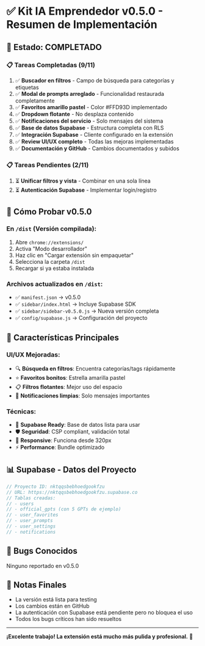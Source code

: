 # ✅ Kit IA Emprendedor v0.5.0 - Resumen de Implementación

## 🎯 Estado: COMPLETADO

### 📋 Tareas Completadas (9/11)

1. ✅ **Buscador en filtros** - Campo de búsqueda para categorías y etiquetas
2. ✅ **Modal de prompts arreglado** - Funcionalidad restaurada completamente  
3. ✅ **Favoritos amarillo pastel** - Color #FFD93D implementado
4. ✅ **Dropdown flotante** - No desplaza contenido
5. ✅ **Notificaciones del servicio** - Solo mensajes del sistema
6. ✅ **Base de datos Supabase** - Estructura completa con RLS
7. ✅ **Integración Supabase** - Cliente configurado en la extensión
8. ✅ **Review UI/UX completo** - Todas las mejoras implementadas
9. ✅ **Documentación y GitHub** - Cambios documentados y subidos

### 📋 Tareas Pendientes (2/11)

1. ⏳ **Unificar filtros y vista** - Combinar en una sola línea
2. ⏳ **Autenticación Supabase** - Implementar login/registro

## 🚀 Cómo Probar v0.5.0

### En `/dist` (Versión compilada):
1. Abre `chrome://extensions/`
2. Activa "Modo desarrollador"
3. Haz clic en "Cargar extensión sin empaquetar"
4. Selecciona la carpeta `/dist`
5. Recargar si ya estaba instalada

### Archivos actualizados en `/dist`:
- ✅ `manifest.json` → v0.5.0
- ✅ `sidebar/index.html` → Incluye Supabase SDK
- ✅ `sidebar/sidebar-v0.5.0.js` → Nueva versión completa
- ✅ `config/supabase.js` → Configuración del proyecto

## 🔑 Características Principales

### UI/UX Mejoradas:
- 🔍 **Búsqueda en filtros**: Encuentra categorías/tags rápidamente
- ⭐ **Favoritos bonitos**: Estrella amarilla pastel
- 📋 **Filtros flotantes**: Mejor uso del espacio
- 🔔 **Notificaciones limpias**: Solo mensajes importantes

### Técnicas:
- 🔗 **Supabase Ready**: Base de datos lista para usar
- 🛡️ **Seguridad**: CSP compliant, validación total
- 📱 **Responsive**: Funciona desde 320px
- ⚡ **Performance**: Bundle optimizado

## 📊 Supabase - Datos del Proyecto

```javascript
// Proyecto ID: nktqqsbebhoedgookfzu
// URL: https://nktqqsbebhoedgookfzu.supabase.co
// Tablas creadas:
// - users
// - official_gpts (con 5 GPTs de ejemplo)
// - user_favorites
// - user_prompts
// - user_settings
// - notifications
```

## 🐛 Bugs Conocidos

Ninguno reportado en v0.5.0

## 📝 Notas Finales

- La versión está lista para testing
- Los cambios están en GitHub
- La autenticación con Supabase está pendiente pero no bloquea el uso
- Todos los bugs críticos han sido resueltos

---

**¡Excelente trabajo! La extensión está mucho más pulida y profesional.** 🎉